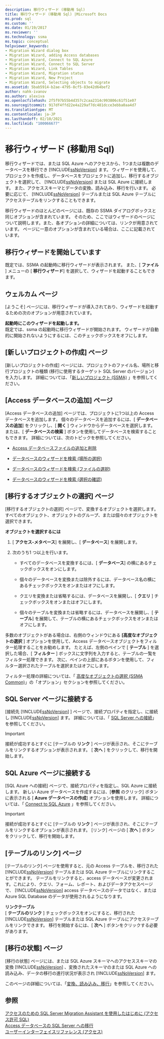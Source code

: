 ```yaml
---
description: 移行ウィザード (移動用 Sql)
title: 移行ウィザード (移動用 Sql) |Microsoft Docs
ms.prod: sql
ms.custom: ''
ms.date: 01/19/2017
ms.reviewer: ''
ms.technology: ssma
ms.topic: conceptual
helpviewer_keywords:
- Migration Wizard dialog box
- Migration Wizard, adding Access databases
- Migration Wizard, Connect to SQL Azure
- Migration Wizard, Connect to SQL Server
- Migration Wizard, Link Tables
- Migration Wizard, Migration status
- Migration Wizard, New Project
- Migration Wizard, Selecting objects to migrate
ms.assetid: 5bab5914-b2ae-4795-8cf5-83e42d64bef2
author: nahk-ivanov
ms.author: alexiva
ms.openlocfilehash: 2f5f97b55b4d357c2caa2314c993806c61f51e07
ms.sourcegitcommit: 917df4ffd22e4a229af7dc481dcce3ebba0aa4d7
ms.translationtype: MT
ms.contentlocale: ja-JP
ms.lasthandoff: 02/10/2021
ms.locfileid: "100066677"
---
```

# <a name="migration-wizard-accesstosql"></a>移行ウィザード (移動用 Sql)
移行ウィザードでは、または SQL Azure へのアクセスから、1つまたは複数のデータベースを移行でき [!INCLUDE[ssNoVersion](../../includes/ssnoversion-md.md)] ます。 ウィザードを使用して、プロジェクトを作成し、データベースをプロジェクトに追加し、移行するオブジェクトを選択して、 [!INCLUDE[ssNoVersion](../../includes/ssnoversion-md.md)] または SQL Azure に接続します。 また、アクセススキーマとデータの変換、読み込み、移行を行います。 必要に応じて、 [!INCLUDE[ssNoVersion](../../includes/ssnoversion-md.md)] テーブルまたは SQL Azure テーブルにアクセステーブルをリンクすることもできます。  
  
移行ウィザードのほとんどのページには、既存の SSMA ダイアログボックスと同じオプションが含まれています。 そのため、ここではウィザードのページについて説明します。また、各オプションの詳細については、リンクが用意されています。 ページに一意のオプションが含まれている場合は、ここに記載されています。  
  
## <a name="starting-the-migration-wizard"></a>移行ウィザードを開始しています  
既定では、SSMA の起動時に移行ウィザードが表示されます。 また、[ **ファイル** ] メニューの [ **移行ウィザード**] を選択して、ウィザードを起動することもできます。  
  
## <a name="welcome-page"></a>ウェルカム ページ  
[ようこそ] ページには、移行ウィザードが導入されており、ウィザードを起動するための次のオプションが用意されています。  
  
**起動時にこのウィザードを起動します。**  
既定では、ssma の起動時に移行ウィザードが開始されます。 ウィザードが自動的に開始されないようにするには、このチェックボックスをオフにします。  
  
## <a name="create-new-project-page"></a>[新しいプロジェクトの作成] ページ  
[新しいプロジェクトの作成] ページには、プロジェクトのファイル名、場所と移行プロジェクトの種類 (移行に使用するターゲット SQL Server のバージョン) を入力します。 詳細については、「[新しいプロジェクト (SSMA)](./new-project-ssma-accesstosql.md) 」を参照してください。  
  
## <a name="add-access-databases-page"></a>[Access データベースの追加] ページ  
[Access データベースの追加] ページでは、プロジェクトに1つ以上の Access データベースを追加します。 個々のデータベースを追加するには、[ **データベースの追加**] をクリックし、[ **開く** ] ウィンドウからデータベースを選択します。 または、[ **データベースの検索** ] ボタンを使用してデータベースを検索することもできます。 詳細については、次のトピックを参照してください。  
  
-   [Access データベースファイルの追加と削除](adding-and-removing-access-database-files-accesstosql.md)  
  
-   [データベースのウィザードを検索 (場所の選択)](./find-databases-wizard-select-locations-accesstosql.md)  
  
-   [データベースのウィザードを検索 (ファイルの選択)](./find-databases-wizard-select-files-accesstosql.md)  
  
-   [データベースのウィザードを検索 (選択の確認)](./find-databases-wizard-verify-selection-accesstosql.md)  
  
## <a name="select-objects-to-migrate-page"></a>[移行するオブジェクトの選択] ページ  
[移行するオブジェクトの選択] ページで、変換するオブジェクトを選択します。 すべてのオブジェクト、オブジェクトのグループ、または個々のオブジェクトを選択できます。  
  
**オブジェクトを選択するには**  
  
1.  [ **アクセス-メタベース**] を展開し、[ **データベース**] を展開します。  
  
2.  次のうち1 つ以上を行います。  
  
    -   すべてのデータベースを変換するには、[ **データベース**] の横にあるチェックボックスをオンにします。  
  
    -   個々のデータベースを変換または除外するには、データベース名の横にあるチェックボックスをオンまたはオフにします。  
  
    -   クエリを変換または省略するには、データベースを展開し、[ **クエリ** ] チェックボックスをオンまたはオフにします。  
  
    -   個々のテーブルを変換または省略するには、データベースを展開し、[ **テーブル**] を展開して、テーブルの横にあるチェックボックスをオンまたはオフにします。  
  
多数のオブジェクトがある場合は、右側のウィンドウにある **[高度なオブジェクトの選択** ] オプションを使用して、Access データベースオブジェクトをフィルター処理することをお勧めします。 たとえば、左側のペインで [ **テーブル** ] を選択した場合、[ **フィルター** ] ボックスに文字列を入力すると、テーブルの一覧をフィルター処理できます。 次に、ペインの上部にあるボタンを使用して、フィルター選択されたテーブルを選択またはオフにします。  
  
フィルター処理の詳細については、「 [高度なオブジェクトの選択 (SSMA Common)](../sybase/advanced-object-selection-sybasetosql.md)」の「オプション」セクションを参照してください。  
  
## <a name="connect-to-sql-server-page"></a>SQL Server ページに接続する  
[接続先 [!INCLUDE[ssNoVersion](../../includes/ssnoversion-md.md)] ] ページで、接続プロパティを指定し、に接続し [!INCLUDE[ssNoVersion](../../includes/ssnoversion-md.md)] ます。 詳細については、「 [SQL Server への接続](connect-to-sql-server-accesstosql.md)」を参照してください。
  
> [!IMPORTANT]  
> 接続が成功するとすぐに [テーブルの **リンク** ] ページが表示され、そこにテーブルをリンクするオプションが表示されます。 [ **次へ** ] をクリックして、移行を開始します。  
  
## <a name="connect-to-sql-azure-page"></a>SQL Azure ページに接続する  
[SQL Azure への接続] ページで、接続プロパティを指定し、SQL Azure に接続します。 新しい Azure データベースを作成するには、[**参照** のクリック] ボタンに表示される [ **Azure データベースの作成**] オプションを使用します。 詳細については、「 [Connect to SQL Azure](connect-to-azure-sql-db-accesstosql.md) 」を参照してください。  
  
> [!IMPORTANT]  
> 接続が成功するとすぐに [テーブルの **リンク** ] ページが表示され、そこにテーブルをリンクするオプションが表示されます。 [リンク] ページの [ **次へ** ] ボタンをクリックして、移行を開始します。  
  
## <a name="link-tables-page"></a>[テーブルのリンク] ページ  
[テーブルのリンク] ページを使用すると、元の Access テーブルを、移行された [!INCLUDE[ssNoVersion](../../includes/ssnoversion-md.md)] テーブルまたは SQL Azure テーブルにリンクすることができます。 テーブルをリンクすると、access データベースが変更されます。これにより、クエリ、フォーム、レポート、およびデータアクセスページで、 [!INCLUDE[ssNoVersion](../../includes/ssnoversion-md.md)] access データベースのデータではなく、または Azure SQL Database のデータが使用されるようになります。  
  
**リンクテーブル**  
[ **テーブルのリンク** ] チェックボックスをオンにすると、移行された [!INCLUDE[ssNoVersion](../../includes/ssnoversion-md.md)] テーブルまたは SQL Azure テーブルにアクセステーブルをリンクできます。 移行を開始するには、[ **次へ** ] ボタンをクリックする必要があります。  
  
## <a name="migration-status-page"></a>[移行の状態] ページ  
[移行の状態] ページには、または SQL Azure スキーマへのアクセススキーマの変換 [!INCLUDE[ssNoVersion](../../includes/ssnoversion-md.md)] 、変換されたスキーマのまたは SQL Azure への読み込み、データの移行の進行状況が表示され [!INCLUDE[ssNoVersion](../../includes/ssnoversion-md.md)] ます。  
  
このページの詳細については、「[変換、読み込み、移行](./convert-load-and-migrate-accesstosql.md)」を参照してください。  
  
## <a name="see-also"></a>参照  
[アクセスのための SQL Server Migration Assistant を使用したはじめに &#40;アクセス許可 SQL&#41;](../../ssma/access/getting-started-with-sql-server-migration-assistant-for-access-accesstosql.md)  
[Access データベースの SQL Server への移行](migrating-access-databases-to-sql-server-azure-sql-db-accesstosql.md)  
[ユーザーインターフェイスリファレンス (アクセス)](./user-interface-reference-accesstosql.md)  
